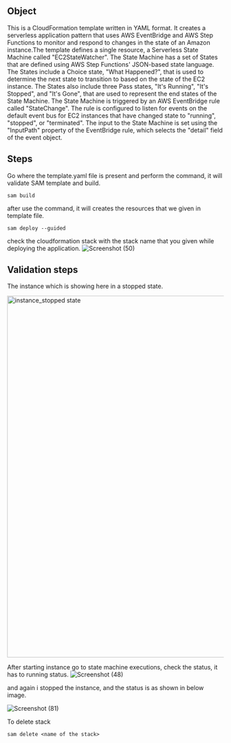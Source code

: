 ## Object
This is a CloudFormation template written in YAML format. It creates a serverless application pattern that uses AWS EventBridge and AWS Step Functions to monitor and respond to changes in the state of an Amazon instance.The template defines a single resource, a Serverless State Machine called "EC2StateWatcher". The State Machine has a set of States that are defined using AWS Step Functions' JSON-based state language. The States include a Choice state, "What Happened?", that is used to determine the next state to transition to based on the state of the EC2 instance. The States also include three Pass states, "It's Running", "It's Stopped", and "It's Gone", that are used to represent the end states of the State Machine.
The State Machine is triggered by an AWS EventBridge rule called "StateChange". The rule is configured to listen for events on the default event bus for EC2 instances that have changed state to "running", "stopped", or "terminated". The input to the State Machine is set using the "InputPath" property of the EventBridge rule, which selects the "detail" field of the event object.

## Steps
Go where the template.yaml file is present and perform the command, it will validate SAM template and build.

```t
sam build
```
after use the command, it will creates the resources that we given in template file.

```t
sam deploy --guided
```

check the cloudformation stack with the stack name that you given while deploying the application.
![Screenshot (50)](https://user-images.githubusercontent.com/120295902/234185277-224f1249-6bf0-4c5f-a070-0230fa686d19.png)

## Validation steps
The instance which is showing here in a stopped state.

<img width="842" alt="instance_stopped state" src="https://user-images.githubusercontent.com/120295902/234184046-3fa98c3e-3336-4bf1-ab28-d1139b1ff95c.png">

After starting instance go to state machine executions, check the status, it has to running status.
![Screenshot (48)](https://user-images.githubusercontent.com/120295902/234185255-eae6f782-1337-40ec-b881-424b8530e257.png)

and again i stopped the instance, and the status is as shown in below image.

![Screenshot (81)](https://user-images.githubusercontent.com/120295902/234187374-b88ddd5f-5702-45a2-b010-e79755ac7f91.png)

To delete stack
```t
sam delete <name of the stack>
```



